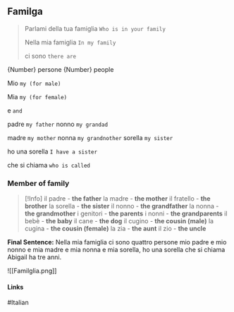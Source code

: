 ## Familga


>Parlami della tua famiglia `Who is in your family`
>
> Nella mia famiglia `In my family`
>
>ci sono `there are`
>
 {Number} persone {Number} people
>
 Mio `my (for male)`
>
 Mia `my (for female)`
>
 e `and`
>
 padre `my father`
 nonno `my grandad`
>
 madre `my mother`
 nonna `my grandnother`
 sorella `my sister`
>
 ho una sorella `I have a sister`
>
 che si chiama `who is called`

### Member of family

> [!Info]
> il padre - **the father**
> la madre - **the mother**
> il fratello - **the brother**
> la sorella - **the sister**
> il nonno - **the grandfather**
> la nonna - **the grandmother**
> i genitori - **the parents**
> i nonni - **the grandparents**
> il bebè - **the baby**
> il cane - **the dog**
> il cugino - **the cousin (male)**
> la cugina - **the cousin (female)**
> la zia - **the aunt**
> il zio - **the uncle**

**Final Sentence:**
Nella mia famiglia ci sono quattro persone mio padre e mio nonno e mia madre e mia nonna e mia sorella, ho una sorella che si chiama Abigail ha tre anni.

![[Familglia.png]]



#### Links
#Italian
 





  